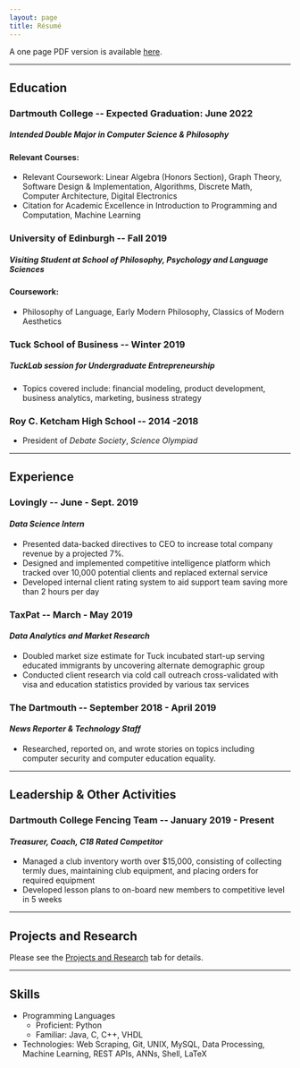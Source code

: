 ```yaml
---
layout: page
title: Résumé
---
```


A one page PDF version is available [here](/public/vivek_hazari_resume-summer_20.pdf).

--------------------------------------------------------------------------------
## Education

### Dartmouth College -- Expected Graduation: June 2022
##### _Intended Double Major in Computer Science & Philosophy_
#### Relevant Courses:

- Relevant Coursework: Linear Algebra (Honors Section), Graph Theory, Software Design & Implementation, Algorithms, Discrete Math, Computer Architecture, Digital Electronics 
- Citation for Academic Excellence in Introduction to Programming and Computation, Machine Learning

### University of Edinburgh -- Fall 2019
##### _Visiting Student at School of Philosophy, Psychology and Language Sciences_
#### Coursework:

- Philosophy of Language, Early Modern Philosophy, Classics of Modern Aesthetics

### Tuck School of Business -- Winter 2019
##### _TuckLab session for Undergraduate Entrepreneurship_

- Topics covered include: financial modeling, product development, business analytics, marketing, business strategy

### Roy C. Ketcham High School -- 2014 -2018

- President of *Debate Society*, *Science Olympiad*

--------------------------------------------------------------------------------
## Experience

### Lovingly -- June - Sept. 2019
#### _Data Science Intern_

- Presented data-backed directives to CEO to increase total company revenue by a projected 7%.
- Designed and implemented competitive intelligence platform which tracked over 10,000 potential clients and replaced external service
- Developed internal client rating system to aid support team saving more than 2 hours per day


### TaxPat -- March - May 2019
#### _Data Analytics and Market Research_

- Doubled market size estimate for Tuck incubated start-up serving educated immigrants by uncovering alternate demographic group
- Conducted client research via cold call outreach cross-validated with visa and education statistics provided by various tax services

### The Dartmouth -- September 2018 - April 2019
#### _News Reporter & Technology Staff_

- Researched, reported on, and wrote stories on topics including computer security and computer education equality.

--------------------------------------------------------------------------------
## Leadership & Other Activities

### Dartmouth College Fencing Team -- January 2019 - Present
#### _Treasurer, Coach, C18 Rated Competitor_

- Managed a club inventory worth over $15,000, consisting of collecting termly dues, maintaining club equipment, and placing orders for required equipment
- Developed lesson plans to on-board new members to competitive level in 5 weeks

--------------------------------------------------------------------------------
## Projects and Research

Please see the [Projects and Research](/projects.md) tab for details.

--------------------------------------------------------------------------------
## Skills

- Programming Languages
  - Proficient: Python
  - Familiar: Java, C, C++, VHDL
- Technologies: Web Scraping, Git, UNIX, MySQL, Data Processing, Machine Learning, REST APIs, ANNs, Shell, LaTeX
